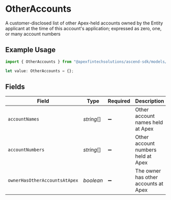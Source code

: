 # OtherAccounts

A customer-disclosed list of other Apex-held accounts owned by the Entity applicant at the time of this account's application; expressed as zero, one, or many account numbers

## Example Usage

```typescript
import { OtherAccounts } from "@apexfintechsolutions/ascend-sdk/models/components";

let value: OtherAccounts = {};
```

## Fields

| Field                                | Type                                 | Required                             | Description                          | Example                              |
| ------------------------------------ | ------------------------------------ | ------------------------------------ | ------------------------------------ | ------------------------------------ |
| `accountNames`                       | *string*[]                           | :heavy_minus_sign:                   | Other account names held at Apex     |                                      |
| `accountNumbers`                     | *string*[]                           | :heavy_minus_sign:                   | Other account numbers held at Apex   |                                      |
| `ownerHasOtherAccountsAtApex`        | *boolean*                            | :heavy_minus_sign:                   | The owner has other accounts at Apex | true                                 |